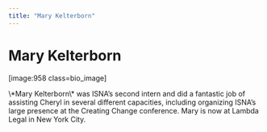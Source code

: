 ```yaml
---
title: "Mary Kelterborn"
---
```


# Mary Kelterborn

<p>[image:958 class=bio_image]  </p>

<p>\*Mary Kelterborn\* was <span class="caps">ISNA</span>’s second intern and did a fantastic job of assisting Cheryl in several different capacities, including organizing <span class="caps">ISNA</span>&#8217;s large presence at the Creating Change conference. Mary is now at Lambda Legal in New York City.</p>